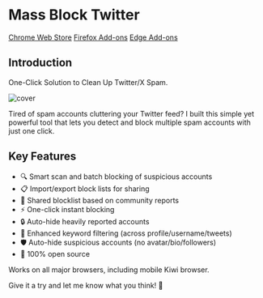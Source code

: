 # Mass Block Twitter

[Chrome Web Store](https://chromewebstore.google.com/detail/mass-block-twitter/eaghpebepefbcadjdppjjopoagckdhej) [Firefox Add-ons](https://addons.mozilla.org/firefox/addon/mass-block-twitter/) [Edge Add-ons](https://microsoftedge.microsoft.com/addons/detail/jfmhejlgepjmbgeceljmdeimmdolfadf)

## Introduction

One-Click Solution to Clean Up Twitter/X Spam.

![cover](/images/projects/mass-block-twitter.png)

Tired of spam accounts cluttering your Twitter feed? I built this simple yet powerful tool that lets you detect and block multiple spam accounts with just one click.

## Key Features

- 🔍 Smart scan and batch blocking of suspicious accounts
- 📋 Import/export block lists for sharing
- 👥 Shared blocklist based on community reports
- ⚡ One-click instant blocking
- 🔒 Auto-hide heavily reported accounts
- 🎯 Enhanced keyword filtering (across profile/username/tweets)
- 🛡️ Auto-hide suspicious accounts (no avatar/bio/followers)
- 🔐 100% open source

Works on all major browsers, including mobile Kiwi browser.

Give it a try and let me know what you think! 🙌

